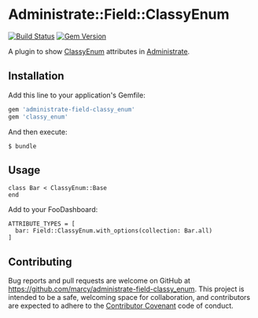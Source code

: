 # Administrate::Field::ClassyEnum

[![Build Status](https://travis-ci.org/marcy/administrate-field-classy_enum.svg?branch=master)](https://travis-ci.org/marcy/administrate-field-classy_enum)
[![Gem Version](https://badge.fury.io/rb/administrate-field-classy_enum.svg)](https://badge.fury.io/rb/administrate-field-classy_enum)

A plugin to show [ClassyEnum] attributes in [Administrate].

## Installation

Add this line to your application's Gemfile:

```ruby
gem 'administrate-field-classy_enum'
gem 'classy_enum'
```

And then execute:

    $ bundle

## Usage

```
class Bar < ClassyEnum::Base
end
```

Add to your FooDashboard:

```
ATTRIBUTE_TYPES = [
  bar: Field::ClassyEnum.with_options(collection: Bar.all)
]
```

## Contributing

Bug reports and pull requests are welcome on GitHub at https://github.com/marcy/administrate-field-classy_enum. This project is intended to be a safe, welcoming space for collaboration, and contributors are expected to adhere to the [Contributor Covenant](http://contributor-covenant.org) code of conduct.

[Administrate]: https://github.com/thoughtbot/administrate

[ClassyEnum]: https://github.com/AgilionApps/classy_enum

